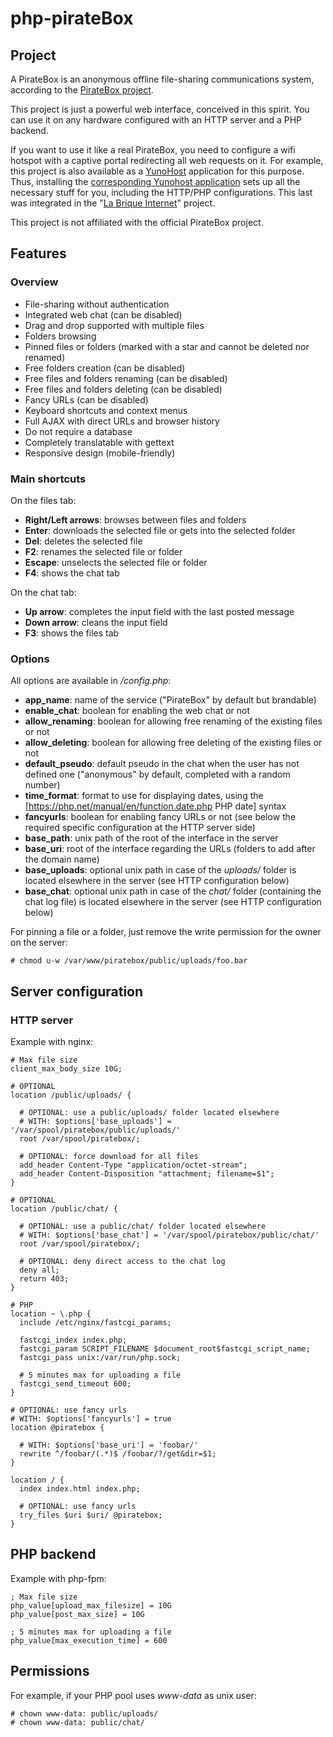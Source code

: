 # php-pirateBox
## Project

A PirateBox is an anonymous offline file-sharing communications system, according to the [PirateBox project](http://www.piratebox.cc).

This project is just a powerful web interface, conceived in this spirit. You can use it on any hardware configured with an HTTP server and a PHP backend.

If you want to use it like a real PirateBox, you need to configure a wifi hotspot with a captive portal redirecting all web requests on it. For example, this project is also available as a [YunoHost](http://yunohost.org) application for this purpose. Thus, installing the [corresponding Yunohost application](https://github.com/labriqueinternet/piratebox_ynh) sets up all the necessary stuff for you, including the HTTP/PHP configurations. This last was integrated in the "[La Brique Internet](http://labriqueinter.net)" project.

This project is not affiliated with the official PirateBox project.

## Features
### Overview

* File-sharing without authentication
* Integrated web chat (can be disabled)
* Drag and drop supported with multiple files
* Folders browsing
* Pinned files or folders (marked with a star and cannot be deleted nor renamed)
* Free folders creation (can be disabled)
* Free files and folders renaming (can be disabled)
* Free files and folders deleting (can be disabled)
* Fancy URLs (can be disabled)
* Keyboard shortcuts and context menus
* Full AJAX with direct URLs and browser history
* Do not require a database
* Completely translatable with gettext
* Responsive design (mobile-friendly)

### Main shortcuts

On the files tab:

* **Right/Left arrows**: browses between files and folders
* **Enter**: downloads the selected file or gets into the selected folder
* **Del**: deletes the selected file
* **F2**: renames the selected file or folder
* **Escape**: unselects the selected file or folder
* **F4**: shows the chat tab

On the chat tab:

* **Up arrow**: completes the input field with the last posted message
* **Down arrow**: cleans the input field
* **F3**: shows the files tab

### Options

All options are available in */config.php*:

* **app_name**: name of the service ("PirateBox" by default but brandable)
* **enable_chat**: boolean for enabling the web chat or not
* **allow_renaming**: boolean for allowing free renaming of the existing files or not
* **allow_deleting**: boolean for allowing free deleting of the existing files or not
* **default_pseudo**: default pseudo in the chat when the user has not defined one ("anonymous" by default, completed with a random number)
* **time_format**: format to use for displaying dates, using the [https://php.net/manual/en/function.date.php PHP date] syntax
* **fancyurls**: boolean for enabling fancy URLs or not (see below the required specific configuration at the HTTP server side)
* **base_path**: unix path of the root of the interface in the server
* **base_uri**: root of the interface regarding the URLs (folders to add after the domain name)
* **base_uploads**: optional unix path in case of the *uploads/* folder is located elsewhere in the server (see HTTP configuration below)
* **base_chat**: optional unix path in case of the *chat/* folder (containing the chat log file) is located elsewhere in the server (see HTTP configuration below)

For pinning a file or a folder, just remove the write permission for the owner on the server:

    # chmod u-w /var/www/piratebox/public/uploads/foo.bar

## Server configuration
### HTTP server

Example with nginx:

    # Max file size
    client_max_body_size 10G;
    
    # OPTIONAL
    location /public/uploads/ {
    
      # OPTIONAL: use a public/uploads/ folder located elsewhere
      # WITH: $options['base_uploads'] = '/var/spool/piratebox/public/uploads/'
      root /var/spool/piratebox/;
  
      # OPTIONAL: force download for all files
      add_header Content-Type "application/octet-stream";
      add_header Content-Disposition "attachment; filename=$1";
    }
    
    # OPTIONAL
    location /public/chat/ {
    
      # OPTIONAL: use a public/chat/ folder located elsewhere
      # WITH: $options['base_chat'] = '/var/spool/piratebox/public/chat/'
      root /var/spool/piratebox/;

      # OPTIONAL: deny direct access to the chat log
      deny all;
      return 403;
    }
    
    # PHP
    location ~ \.php {
      include /etc/nginx/fastcgi_params;
    
      fastcgi_index index.php;
      fastcgi_param SCRIPT_FILENAME $document_root$fastcgi_script_name;
      fastcgi_pass unix:/var/run/php.sock;

      # 5 minutes max for uploading a file
      fastcgi_send_timeout 600;
    }
    
    # OPTIONAL: use fancy urls
    # WITH: $options['fancyurls'] = true
    location @piratebox {
    
      # WITH: $options['base_uri'] = 'foobar/'
      rewrite ^/foobar/(.*)$ /foobar/?/get&dir=$1;
    }
    
    location / {
      index index.html index.php;
    
      # OPTIONAL: use fancy urls
      try_files $uri $uri/ @piratebox;
    }

## PHP backend

Example with php-fpm:

    ; Max file size
    php_value[upload_max_filesize] = 10G
    php_value[post_max_size] = 10G
    
    ; 5 minutes max for uploading a file
    php_value[max_execution_time] = 600

## Permissions

For example, if your PHP pool uses *www-data* as unix user:

    # chown www-data: public/uploads/
    # chown www-data: public/chat/
